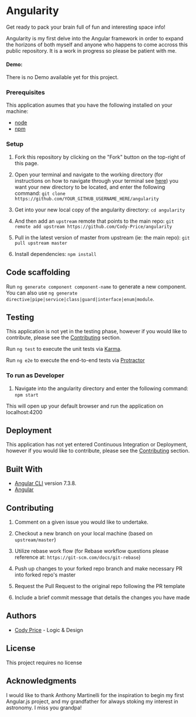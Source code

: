 # Angularity

Get ready to pack your brain full of fun and interesting space info!

Angularity is my first delve into the Angular framework in order to expand the horizons of both myself and anyone who happens to come accross this public repository. It is a work in progress so please be patient with me.

#### Demo: 

There is no Demo available yet for this project.

### Prerequisites

This application asumes that you have the following installed on your machine:

- [node](https://www.npmjs.com/get-npm)
- [npm](https://www.npmjs.com/get-npm)

### Setup

1. Fork this repository by clicking on the "Fork" button on the top-right of this page.

2. Open your terminal and navigate to the working directory (for instructions on how to navigate through your terminal see [here](https://ccrma.stanford.edu/guides/planetccrma/terminal.html)) you want your new directory to be located, and enter the following command:
`git clone https://github.com/YOUR_GITHUB_USERNAME_HERE/angularity`

3. Get into your new local copy of the angularity directory:
`cd angularity`

4. And then add an `upstream` remote that points to the main repo:
`git remote add upstream https://github.com/Cody-Price/angularity`

5. Pull in the latest version of master from upstream (ie: the main repo):
`git pull upstream master`

7. Install dependencies:
`npm install`

## Code scaffolding

Run `ng generate component component-name` to generate a new component. You can also use `ng generate directive|pipe|service|class|guard|interface|enum|module`.

## Testing

This application is not yet in the testing phase, however if you would like to contribute, please see the <a href="#contributing">Contributing</a> section.

Run `ng test` to execute the unit tests via [Karma](https://karma-runner.github.io).

Run `ng e2e` to execute the end-to-end tests via [Protractor](http://www.protractortest.org/)

### To run as Developer

1. Navigate into the angularity directory and enter the following command:
`npm start`

This will open up your default browser and run the application on localhost:4200


## Deployment

This application has not yet entered Continuous Integration or Deployment, however if you would like to contribute, please see the <a href="#contributing">Contributing</a> section.

## Built With

- [Angular CLI](https://github.com/angular/angular-cli) version 7.3.8.
- [Angular](https://angular.io/)

<p id="contributing"></p>

## Contributing

1. Comment on a given issue you would like to undertake.

2. Checkout a new branch on your local machine (based on `upstream/master`)

3. Utilize rebase work flow (for Rebase workflow questions please reference at: `https://git-scm.com/docs/git-rebase`)

4. Push up changes to your forked repo branch and make necessary PR into forked repo's master

5. Request the Pull Request to the original repo following the PR template

6. Include a brief commit message that details the changes you have made

## Authors

- [Cody Price](https://github.com/cody-price) - Logic & Design

## License

This project requires no license

## Acknowledgments

I would like to thank Anthony Martinelli for the inspiration to begin my first Angular.js project, and my grandfather for always stoking my interest in astronomy. I miss you grandpa!
